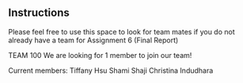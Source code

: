 ## Instructions

Please feel free to use this space to look for team mates if you do not already have a team for Assignment 6 (Final Report)

TEAM 100
We are looking for 1 member to join our team!

Current members:
Tiffany Hsu
Shami Shaji
Christina Indudhara
